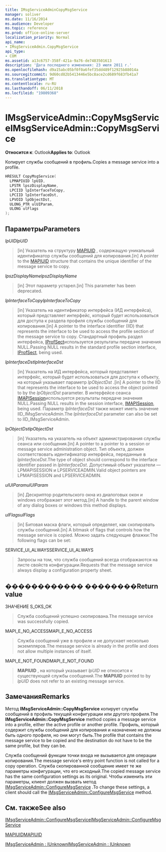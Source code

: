 ```yaml
---
title: IMsgServiceAdminCopyMsgService
manager: soliver
ms.date: 11/16/2014
ms.audience: Developer
ms.topic: reference
ms.prod: office-online-server
localization_priority: Normal
api_name:
- IMsgServiceAdmin.CopyMsgService
api_type:
- COM
ms.assetid: a13c6757-358f-421a-9a76-de7483501613
description: 'Дата последнего изменения: 23 июля 2011 г.'
ms.openlocfilehash: d9a15abc05bf0f0a6fef35dd489f12925b88014a
ms.sourcegitcommit: 9d60cd82b5413446e5bc8ace2cd689f683fb41a7
ms.translationtype: MT
ms.contentlocale: ru-RU
ms.lasthandoff: 06/11/2018
ms.locfileid: "19809368"
---
```

# <a name="imsgserviceadmincopymsgservice"></a><span data-ttu-id="d72cf-103">IMsgServiceAdmin::CopyMsgService</span><span class="sxs-lookup"><span data-stu-id="d72cf-103">IMsgServiceAdmin::CopyMsgService</span></span>

  
  
<span data-ttu-id="d72cf-104">**Относится к**: Outlook</span><span class="sxs-lookup"><span data-stu-id="d72cf-104">**Applies to**: Outlook</span></span> 
  
<span data-ttu-id="d72cf-105">Копирует службы сообщений в профиль.</span><span class="sxs-lookup"><span data-stu-id="d72cf-105">Copies a message service into a profile.</span></span> 
  
```cpp
HRESULT CopyMsgService(
  LPMAPIUID lpUID,
  LPSTR lpszDisplayName,
  LPCIID lpInterfaceToCopy,
  LPCIID lpInterfaceDst,
  LPVOID lpObjectDst,
  ULONG_PTR ulUIParam,
  ULONG ulFlags
);
```

## <a name="parameters"></a><span data-ttu-id="d72cf-106">Параметры</span><span class="sxs-lookup"><span data-stu-id="d72cf-106">Parameters</span></span>

 <span data-ttu-id="d72cf-107">_lpUID_</span><span class="sxs-lookup"><span data-stu-id="d72cf-107">_lpUID_</span></span>
  
> <span data-ttu-id="d72cf-108">[in] Указатель на структуру [MAPIUID](mapiuid.md) , содержащую уникальный идентификатор службы сообщений для копирования.</span><span class="sxs-lookup"><span data-stu-id="d72cf-108">[in] A pointer to the [MAPIUID](mapiuid.md) structure that contains the unique identifier of the message service to copy.</span></span> 
    
 <span data-ttu-id="d72cf-109">_lpszDisplayName_</span><span class="sxs-lookup"><span data-stu-id="d72cf-109">_lpszDisplayName_</span></span>
  
> <span data-ttu-id="d72cf-110">[in] Этот параметр устарел.</span><span class="sxs-lookup"><span data-stu-id="d72cf-110">[in] This parameter has been deprecated.</span></span> 
    
 <span data-ttu-id="d72cf-111">_lpInterfaceToCopy_</span><span class="sxs-lookup"><span data-stu-id="d72cf-111">_lpInterfaceToCopy_</span></span>
  
> <span data-ttu-id="d72cf-112">[in] Указатель на идентификатор интерфейса (ИД интерфейса), который представляет интерфейс, который будет использоваться для доступа к раздела профиля службы сообщений для копирования.</span><span class="sxs-lookup"><span data-stu-id="d72cf-112">[in] A pointer to the interface identifier (IID) that represents the interface to be used to access the profile section of the message service to copy.</span></span> <span data-ttu-id="d72cf-113">Стандартный профиль раздел интерфейса, [IProfSect](iprofsectimapiprop.md)используется результаты передаче значения NULL.</span><span class="sxs-lookup"><span data-stu-id="d72cf-113">Passing NULL results in the standard profile section interface, [IProfSect](iprofsectimapiprop.md), being used.</span></span>
    
 <span data-ttu-id="d72cf-114">_lpInterfaceDst_</span><span class="sxs-lookup"><span data-stu-id="d72cf-114">_lpInterfaceDst_</span></span>
  
> <span data-ttu-id="d72cf-115">[in] Указатель на ИД интерфейса, который представляет интерфейс, который будет использоваться для доступа к объекту, на который указывает параметр _lpObjectDst_ .</span><span class="sxs-lookup"><span data-stu-id="d72cf-115">[in] A pointer to the IID that represents the interface to be used to access the object pointed to by the  _lpObjectDst_ parameter.</span></span> <span data-ttu-id="d72cf-116">В интерфейсе сеанса [IMAPISession](imapisessioniunknown.md)используется результаты передаче значения NULL.</span><span class="sxs-lookup"><span data-stu-id="d72cf-116">Passing NULL results in the session interface, [IMAPISession](imapisessioniunknown.md), being used.</span></span> <span data-ttu-id="d72cf-117">Параметр _lpInterfaceDst_ также может иметь значение IID_IMsgServiceAdmin.</span><span class="sxs-lookup"><span data-stu-id="d72cf-117">The  _lpInterfaceDst_ parameter can also be set to IID_IMsgServiceAdmin.</span></span> 
    
 <span data-ttu-id="d72cf-118">_lpObjectDst_</span><span class="sxs-lookup"><span data-stu-id="d72cf-118">_lpObjectDst_</span></span>
  
> <span data-ttu-id="d72cf-119">[in] Указатель на указатель на объект администрирования службы сеанса или сообщения.</span><span class="sxs-lookup"><span data-stu-id="d72cf-119">[in] A pointer to a pointer to a session or message service administration object.</span></span> <span data-ttu-id="d72cf-120">Тип объекта, должен соответствовать идентификатор интерфейса, переданные в _lpInterfaceDst_.</span><span class="sxs-lookup"><span data-stu-id="d72cf-120">The type of object should correspond to the interface identifier passed in  _lpInterfaceDst_.</span></span> <span data-ttu-id="d72cf-121">Допустимый объект указатели — LPMAPISESSION и LPSERVICEADMIN.</span><span class="sxs-lookup"><span data-stu-id="d72cf-121">Valid object pointers are LPMAPISESSION and LPSERVICEADMIN.</span></span>
    
 <span data-ttu-id="d72cf-122">_ulUIParam_</span><span class="sxs-lookup"><span data-stu-id="d72cf-122">_ulUIParam_</span></span>
  
> <span data-ttu-id="d72cf-123">[in] Дескриптор родительского окна из диалоговых окон и windows отображает этот метод.</span><span class="sxs-lookup"><span data-stu-id="d72cf-123">[in] A handle to the parent window of any dialog boxes or windows this method displays.</span></span>
    
 <span data-ttu-id="d72cf-124">_ulFlags_</span><span class="sxs-lookup"><span data-stu-id="d72cf-124">_ulFlags_</span></span>
  
> <span data-ttu-id="d72cf-125">[in] Битовая маска флаги, который определяет, как скопировать службы сообщений.</span><span class="sxs-lookup"><span data-stu-id="d72cf-125">[in] A bitmask of flags that controls how the message service is copied.</span></span> <span data-ttu-id="d72cf-126">Можно задать следующие флажки:</span><span class="sxs-lookup"><span data-stu-id="d72cf-126">The following flags can be set:</span></span>
    
<span data-ttu-id="d72cf-127">SERVICE_UI_ALWAYS</span><span class="sxs-lookup"><span data-stu-id="d72cf-127">SERVICE_UI_ALWAYS</span></span> 
  
> <span data-ttu-id="d72cf-128">Запросы на том, что служба сообщений всегда отображаются на листе свойств конфигурации.</span><span class="sxs-lookup"><span data-stu-id="d72cf-128">Requests that the message service always display a configuration property sheet.</span></span>
    
## <a name="return-value"></a><span data-ttu-id="d72cf-129">������������ ��������</span><span class="sxs-lookup"><span data-stu-id="d72cf-129">Return value</span></span>

<span data-ttu-id="d72cf-130">ЗНАЧЕНИЕ S_OK</span><span class="sxs-lookup"><span data-stu-id="d72cf-130">S_OK</span></span> 
  
> <span data-ttu-id="d72cf-131">Служба сообщений успешно скопирована.</span><span class="sxs-lookup"><span data-stu-id="d72cf-131">The message service was successfully copied.</span></span>
    
<span data-ttu-id="d72cf-132">MAPI_E_NO_ACCESS</span><span class="sxs-lookup"><span data-stu-id="d72cf-132">MAPI_E_NO_ACCESS</span></span> 
  
> <span data-ttu-id="d72cf-133">Служба сообщений уже в профиле и не допускает несколько экземпляров.</span><span class="sxs-lookup"><span data-stu-id="d72cf-133">The message service is already in the profile and does not allow multiple instances of itself.</span></span>
    
<span data-ttu-id="d72cf-134">MAPI_E_NOT_FOUND</span><span class="sxs-lookup"><span data-stu-id="d72cf-134">MAPI_E_NOT_FOUND</span></span> 
  
> <span data-ttu-id="d72cf-135">**MAPIUID** , на который указывает _lpUID_ не относится к существующей службы сообщений.</span><span class="sxs-lookup"><span data-stu-id="d72cf-135">The **MAPIUID** pointed to by  _lpUID_ does not refer to an existing message service.</span></span> 
    
## <a name="remarks"></a><span data-ttu-id="d72cf-136">Замечания</span><span class="sxs-lookup"><span data-stu-id="d72cf-136">Remarks</span></span>

<span data-ttu-id="d72cf-137">Метод **IMsgServiceAdmin::CopyMsgService** копирует службы сообщений в профиль текущей конфигурации или другого профиля.</span><span class="sxs-lookup"><span data-stu-id="d72cf-137">The **IMsgServiceAdmin::CopyMsgService** method copies a message service into a profile, either the active profile or another profile.</span></span> <span data-ttu-id="d72cf-138">Профиль, который содержит службы сообщений для копирования и назначение не должны быть одного профиля, но они могут быть.</span><span class="sxs-lookup"><span data-stu-id="d72cf-138">The profile that contains the message service to be copied and the destination do not have to be the same profile, but they can be.</span></span> 
  
<span data-ttu-id="d72cf-139">Служба сообщений функции точки входа не вызывается для операции копирования.</span><span class="sxs-lookup"><span data-stu-id="d72cf-139">The message service's entry point function is not called for a copy operation.</span></span> <span data-ttu-id="d72cf-140">Служба скопированной сообщение имеет те же параметры конфигурации, что его исходный.</span><span class="sxs-lookup"><span data-stu-id="d72cf-140">The copied message service has the same configuration settings as its original.</span></span> <span data-ttu-id="d72cf-141">Чтобы изменить эти параметры, клиент должен вызвать метод [IMsgServiceAdmin::ConfigureMsgService](imsgserviceadmin-configuremsgservice.md) .</span><span class="sxs-lookup"><span data-stu-id="d72cf-141">To change these settings, a client should call the [IMsgServiceAdmin::ConfigureMsgService](imsgserviceadmin-configuremsgservice.md) method.</span></span> 
  
## <a name="see-also"></a><span data-ttu-id="d72cf-142">См. также</span><span class="sxs-lookup"><span data-stu-id="d72cf-142">See also</span></span>



[<span data-ttu-id="d72cf-143">IMsgServiceAdmin::ConfigureMsgService</span><span class="sxs-lookup"><span data-stu-id="d72cf-143">IMsgServiceAdmin::ConfigureMsgService</span></span>](imsgserviceadmin-configuremsgservice.md)
  
[<span data-ttu-id="d72cf-144">MAPIUID</span><span class="sxs-lookup"><span data-stu-id="d72cf-144">MAPIUID</span></span>](mapiuid.md)
  
[<span data-ttu-id="d72cf-145">IMsgServiceAdmin : IUnknown</span><span class="sxs-lookup"><span data-stu-id="d72cf-145">IMsgServiceAdmin : IUnknown</span></span>](imsgserviceadminiunknown.md)


